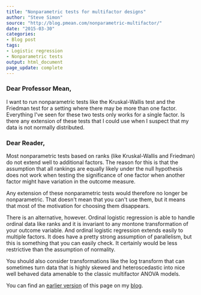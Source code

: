 ```yaml
---
title: "Nonparametric tests for multifactor designs"
author: "Steve Simon"
source: "http://blog.pmean.com/nonparametric-multifactor/"
date: "2015-03-30"
categories: 
- Blog post
tags:
- Logistic regression
- Nonparametric tests
output: html_document
page_update: complete
---
```


### Dear Professor Mean,

I want to run nonparametric tests like the Kruskal-Wallis test and the Friedman test for a setting where there may be more than one factor. Everything I've seen for these two tests only works for a single factor. Is there any extension of these tests that I could use when I suspect that my data is not normally distributed.

<!---More--->

### Dear Reader,

Most nonparametric tests based on ranks (like Kruskal-Wallis and Friedman) do not extend well to additional factors. The reason for this is that the assumption that all rankings are equally likely under the null hypothesis does not work when testing the significance of one factor when another factor might have variation in the outcome measure.

Any extension of these nonparametric tests would therefore no longer be nonparametric. That doesn't mean that you can't use them, but it means that most of the motivation for choosing them disappears.

There is an alternative, however. Ordinal logistic regression is able to handle ordinal data like ranks and it is invariant to any montone transformation of your outcome variable. And ordinal logistic regression extends easily to multiple factors. It does have a pretty strong assumption of parallelism, but this is something that you can easily check. It certainly would be less restrictive than the assumption of normality.

You should also consider transformations like the log transform that can sometimes turn data that is highly skewed and heteroscedastic into nice well behaved data amenable to the classic multifactor ANOVA models.

You can find an [earlier version][sim1] of this page on my [blog][sim2].

[sim1]: http://blog.pmean.com/nonparametric-multifactor/
[sim2]: http://blog.pmean.com


